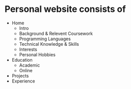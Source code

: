 # Personal website consists of 
- Home
  - Intro
  - Background & Relevent Coursework
  - Programming Languages
  - Technical Knowledge & Skills
  - Interests
  - Personal Hobbies
- Education
  - Academic
  - Online
- Projects
- Experience

